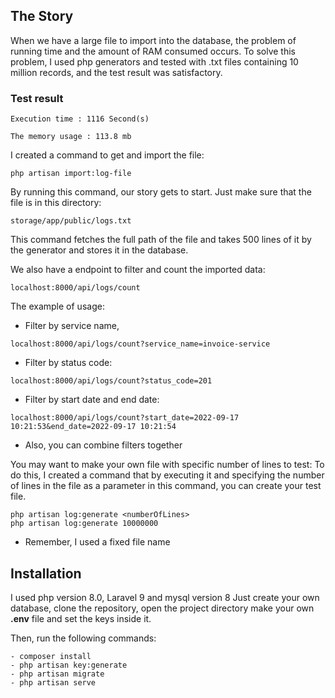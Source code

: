 ## The Story

When we have a large file to import 
into the database, the problem of running time and 
the amount of RAM consumed occurs. To solve this problem,
I used php generators and tested with .txt files 
containing 10 million records, and the test 
result was satisfactory.

### Test result

```
Execution time : 1116 Second(s) 

The memory usage : 113.8 mb

```


I created a command to get and import the file:

```
php artisan import:log-file
```   
By running this command, our story gets to start. Just make sure that the file is in this directory:
````
storage/app/public/logs.txt
````   
This command fetches the full path of the file and takes 500 lines of it by the generator and stores it in the database.

We also have a endpoint to filter and count the imported data:
````
localhost:8000/api/logs/count
````
The example of usage:
- Filter by service name,
````
localhost:8000/api/logs/count?service_name=invoice-service
````

- Filter by status code:
````
localhost:8000/api/logs/count?status_code=201
````

- Filter by start date and end date:
````
localhost:8000/api/logs/count?start_date=2022-09-17 10:21:53&end_date=2022-09-17 10:21:54
````

- Also, you can combine filters together


You may want to make your own file with specific number of lines to test:
To do this, I created a command that by executing it and specifying the number of lines in the file as a parameter in this command, you can create your test file.
```
php artisan log:generate <numberOfLines>
php artisan log:generate 10000000

```

- Remember, I used a fixed file name 

## Installation
I used php version 8.0, Laravel 9 and mysql version 8
Just create your own database, clone the repository, open the project directory make your own **.env** file and set the keys inside it.

Then, run the following commands:
```
- composer install
- php artisan key:generate
- php artisan migrate
- php artisan serve
```
